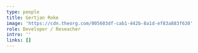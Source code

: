 ```yaml
---
type: people
title: Gertjan Roke
image: 'https://cdn.theorg.com/005603df-cab1-442b-8a1d-ef83a883f630'
role: Developer / Reseacher
intro: ''
links: []
---
```


